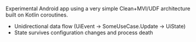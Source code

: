 Experimental Android app using a very simple Clean+MVI/UDF architecture built on Kotlin coroutines.

* Unidirectional data flow (UiEvent → SomeUseCase.Update → UiState)
* State survives configuration changes and process death